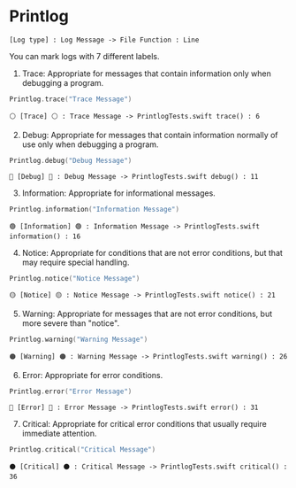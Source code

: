 # Printlog

```
[Log type] : Log Message -> File Function : Line
```

You can mark logs with 7 different labels.

1. Trace: Appropriate for messages that contain information only when debugging a program.
```swift
Printlog.trace("Trace Message")
```
```
⚪ [Trace] ⚪ : Trace Message -> PrintlogTests.swift trace() : 6
```

2. Debug: Appropriate for messages that contain information normally of use only when debugging a program.
```swift
Printlog.debug("Debug Message")
```
```
🔵 [Debug] 🔵 : Debug Message -> PrintlogTests.swift debug() : 11
```

3. Information: Appropriate for informational messages.
```swift
Printlog.information("Information Message")
```
```
🟢 [Information] 🟢 : Information Message -> PrintlogTests.swift information() : 16
```

4. Notice: Appropriate for conditions that are not error conditions, but that may require special handling.
```swift
Printlog.notice("Notice Message")
```
```
🟡 [Notice] 🟡 : Notice Message -> PrintlogTests.swift notice() : 21
```

5. Warning: Appropriate for messages that are not error conditions, but more severe than "notice".
```swift
Printlog.warning("Warning Message")
```
```
🟠 [Warning] 🟠 : Warning Message -> PrintlogTests.swift warning() : 26
```

6. Error: Appropriate for error conditions.
```swift
Printlog.error("Error Message")
```
```
🔴 [Error] 🔴 : Error Message -> PrintlogTests.swift error() : 31
```

7. Critical: Appropriate for critical error conditions that usually require immediate attention.
```swift
Printlog.critical("Critical Message")
```
```
⚫ [Critical] ⚫ : Critical Message -> PrintlogTests.swift critical() : 36
```

